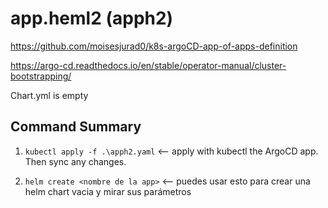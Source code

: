 # app.heml2 (apph2)

<https://github.com/moisesjurad0/k8s-argoCD-app-of-apps-definition>

<https://argo-cd.readthedocs.io/en/stable/operator-manual/cluster-bootstrapping/>

Chart.yml is empty

## Command Summary

1. `kubectl apply -f .\apph2.yaml` <-- apply with kubectl the ArgoCD app. Then sync any changes.

1. `helm create <nombre de la app>` <-- puedes usar esto para crear una helm chart vacia y mirar sus parámetros
